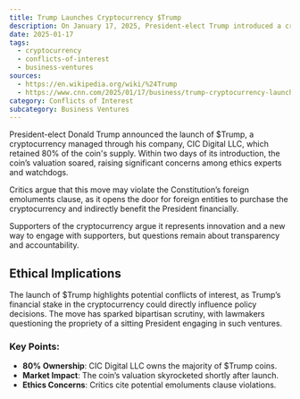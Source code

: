 ```yaml
---
title: Trump Launches Cryptocurrency $Trump
description: On January 17, 2025, President-elect Trump introduced a cryptocurrency, $Trump, sparking ethical concerns about financial gains during his presidency.
date: 2025-01-17
tags:
  - cryptocurrency
  - conflicts-of-interest
  - business-ventures
sources:
  - https://en.wikipedia.org/wiki/%24Trump
  - https://www.cnn.com/2025/01/17/business/trump-cryptocurrency-launch/index.html
category: Conflicts of Interest
subcategory: Business Ventures
---
```

President-elect Donald Trump announced the launch of $Trump, a cryptocurrency managed through his company, CIC Digital LLC, which retained 80% of the coin's supply. Within two days of its introduction, the coin’s valuation soared, raising significant concerns among ethics experts and watchdogs.

Critics argue that this move may violate the Constitution’s foreign emoluments clause, as it opens the door for foreign entities to purchase the cryptocurrency and indirectly benefit the President financially.

Supporters of the cryptocurrency argue it represents innovation and a new way to engage with supporters, but questions remain about transparency and accountability.

## Ethical Implications

The launch of $Trump highlights potential conflicts of interest, as Trump’s financial stake in the cryptocurrency could directly influence policy decisions. The move has sparked bipartisan scrutiny, with lawmakers questioning the propriety of a sitting President engaging in such ventures.

### Key Points:
- **80% Ownership**: CIC Digital LLC owns the majority of $Trump coins.
- **Market Impact**: The coin’s valuation skyrocketed shortly after launch.
- **Ethics Concerns**: Critics cite potential emoluments clause violations.
